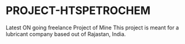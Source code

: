 # PROJECT-HTSPETROCHEM
Latest ON going freelance Project of Mine
This project is meant for a lubricant company based out of Rajastan, India.
